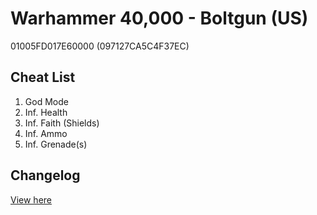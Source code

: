 # Warhammer 40,000 -  Boltgun (US)
01005FD017E60000 (097127CA5C4F37EC)

## Cheat List
1. God Mode
1. Inf. Health
1. Inf. Faith (Shields)
1. Inf. Ammo
1. Inf. Grenade(s)

## Changelog
[View here](./CHANGELOG.md)